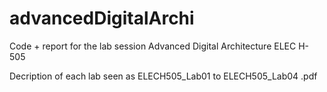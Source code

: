 # advancedDigitalArchi
Code + report for the lab session Advanced Digital Architecture ELEC H-505

Decription of each lab seen as ELECH505_Lab01 to ELECH505_Lab04 .pdf

